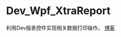 # Dev_Wpf_XtraReport
利用Dev报表控件实现相关数据打印操作，
[博客](https://xxlllq.github.io/readme/2017/12/14/dev_wpf_xtrareport_%E2%85%A0.html)
